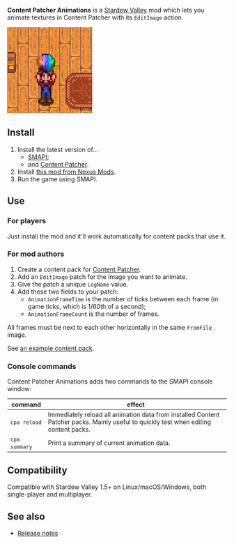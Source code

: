 ﻿**Content Patcher Animations** is a [Stardew Valley](http://stardewvalley.net/) mod which lets you
animate textures in Content Patcher with its `EditImage` action.

![](screenshot.gif)

## Install
1. Install the latest version of...
   * [SMAPI](https://smapi.io);
   * and [Content Patcher](https://www.nexusmods.com/stardewvalley/mods/1915).
2. Install [this mod from Nexus Mods](http://www.nexusmods.com/stardewvalley/mods/3853).
3. Run the game using SMAPI.

## Use
### For players
Just install the mod and it'll work automatically for content packs that use it.

### For mod authors
1. Create a content pack for [Content Patcher](https://www.nexusmods.com/stardewvalley/mods/1915).
2. Add an `EditImage` patch for the image you want to animate.
3. Give the patch a unique `LogName` value.
4. Add these two fields to your patch:
   * `AnimationFrameTime` is the number of ticks between each frame (in game ticks, which is 1/60th
     of a second);
   * `AnimationFrameCount` is the number of frames.

All frames must be next to each other horizontally in the same `FromFile` image.

See [an example content pack](https://spacechase0.com/files/sdvmod/ContentPatcherAnimationTest.zip).

### Console commands
Content Patcher Animations adds two commands to the SMAPI console window:

command      | effect
------------ | ------
`cpa reload` | Immediately reload all animation data from installed Content Patcher packs. Mainly useful to quickly test when editing content packs.
`cpa summary` | Print a summary of current animation data.

## Compatibility
Compatible with Stardew Valley 1.5+ on Linux/macOS/Windows, both single-player and multiplayer.

## See also
* [Release notes](release-notes.md)
